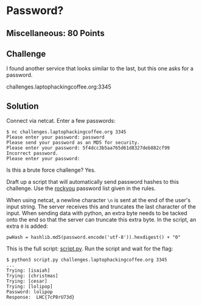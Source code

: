 # Password?

## Miscellaneous: 80 Points

## Challenge

I found another service that looks similar to the last, but this one asks for a password.

challenges.laptophackingcoffee.org:3345

## Solution
Connect via netcat. Enter a few passwords:
```
$ nc challenges.laptophackingcoffee.org 3345
Please enter your password: password
Please send your password as an MD5 for security.
Please enter your password: 5f4dcc3b5aa765d61d8327deb882cf99
Incorrect password.
Please enter your password: 
```

Is this a brute force challenge? Yes. 

Draft up a script that will automatically send password hashes to this challenge. Use the [rockyou](../../Tools/rockyou.txt) password list given in the rules. 

When using netcat, a newline character `\n` is sent at the end of the user's input string. The server receives this and truncates the last character of the input. When sending data with python, an extra byte needs to be tacked onto the end so that the server can truncate this extra byte. In the script, an extra `0` is added:
```
pwHash = hashlib.md5(password.encode('utf-8')).hexdigest() + "0"
```

This is the full script: [script.py](script.py). Run the script and wait for the flag:
```
$ python3 script.py challenges.laptophackingcoffee.org 3345
...
Trying: [isaiah]
Trying: [christmas]
Trying: [cesar]
Trying: [lolipop]
Password: lolipop
Response:  LHC{7cP8rU73d}
```
